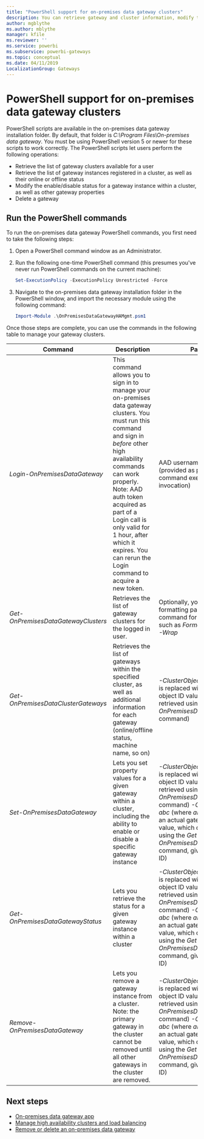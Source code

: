 ```yaml
---
title: "PowerShell support for on-premises data gateway clusters"
description: You can retrieve gateway and cluster information, modify the status within a gateway, or delete a gateway using PowerShell commands.
author: mgblythe
ms.author: mblythe
manager: kfile
ms.reviewer: ''
ms.service: powerbi
ms.subservice: powerbi-gateways
ms.topic: conceptual
ms.date: 04/11/2019
LocalizationGroup: Gateways 
---
```


# PowerShell support for on-premises data gateway clusters

PowerShell scripts are available in the on-premises data gateway installation folder. By default, that folder is *C:\Program Files\On-premises data gateway*. You must be using PowerShell version 5 or newer for these scripts to work correctly. The PowerShell scripts let users perform the following operations:

- Retrieve the list of gateway clusters available for a user
- Retrieve the list of gateway instances registered in a cluster, as well as their online or offline status
- Modify the enable/disable status for a gateway instance within a cluster, as well as other gateway properties
- Delete a gateway

## Run the PowerShell commands

To run the on-premises data gateway PowerShell commands, you first need to take the following steps:

1. Open a PowerShell command window as an Administrator.
2. Run the following one-time PowerShell command (this presumes you've never run PowerShell commands on the current machine):

    ```powershell
    Set-ExecutionPolicy -ExecutionPolicy Unrestricted -Force
    ```

3. Navigate to the on-premises data gateway installation folder in the PowerShell window, and import the necessary module using the following command:

    ```powershell
    Import-Module .\OnPremisesDataGatewayHAMgmt.psm1
    ```

Once those steps are complete, you can use the commands in the following table to manage your gateway clusters.

| **Command** | **Description** | **Parameters** |
| --- | --- | --- |
| *Login-OnPremisesDataGateway* |This command allows you to sign in to manage your on-premises data gateway clusters.  You must run this command and sign in *before* other high availability commands can work properly. Note: AAD auth token acquired as part of a Login call is only valid for 1 hour, after which it expires. You can rerun the Login command to acquire a new token.| AAD username and password (provided as part of the command execution, not initial invocation)|
| *Get-OnPremisesDataGatewayClusters* | Retrieves the list of gateway clusters for the logged in user. | Optionally, you can pass formatting parameters to this command for better readability, such as *Format-Table -AutoSize -Wrap* |
| *Get-OnPremisesDataClusterGateways* | Retrieves the list of gateways within the specified cluster, as well as additional information for each gateway (online/offline status, machine name, so on) | *-ClusterObjectID xyz*  (where *xyz* is replaced with an actual cluster object ID value, which can be retrieved using the *Get-OnPremisesDataGatewayClusters* command)|
| *Set-OnPremisesDataGateway* | Lets you set property values for a given gateway within a cluster, including the ability to enable or disable a specific gateway instance  | *-ClusterObjectID xyz* (where *xyz* is replaced with an actual cluster object ID value, which can be retrieved using the *Get-OnPremisesDataGatewayClusters* command) *-GatewayObjectID abc*  (where *abc* is replaced with an actual gateway object ID value, which can be retrieved using the *Get-OnPremisesDataClusterGateways* command, given a cluster object ID) |
| *Get-OnPremisesDataGatewayStatus* | Lets you retrieve the status for a given gateway instance within a cluster  | *-ClusterObjectID xyz* (where *xyz* is replaced with an actual cluster object ID value, which can be retrieved using the *Get-OnPremisesDataGatewayClusters* command)  *-GatewayObjectID abc*  (where *abc* is replaced with an actual gateway object ID value, which can be retrieved using the *Get-OnPremisesDataClusterGateways* command, given a cluster object ID) |
| *Remove-OnPremisesDataGateway*  | Lets you remove a gateway instance from a cluster. Note: the primary gateway in the cluster cannot be removed until all other gateways in the cluster are removed.| *-ClusterObjectID xyz* (where *xyz* is replaced with an actual cluster object ID value, which can be retrieved using the *Get-OnPremisesDataGatewayClusters* command)  *-GatewayObjectID abc*  (where *abc* is replaced with an actual gateway object ID value, which can be retrieved using the *Get-OnPremisesDataClusterGateways* command, given a cluster object ID) |

## Next steps

* [On-premises data gateway app](service-gateway-app.md)
* [Manage high availability clusters and load balancing](service-gateway-high-availability-clusters.md)
* [Remove or delete an on-premises data gateway](service-gateway-manage.md#remove-or-delete-an-on-premises-data-gateway)
